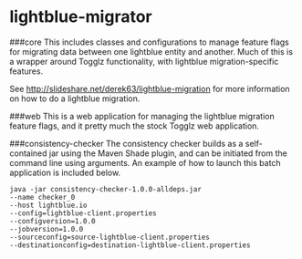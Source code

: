 lightblue-migrator
==================

###core
This includes classes and configurations to manage feature flags for migrating data between one lightblue entity and another.  Much of this is a wrapper around Togglz functionality, with lightblue migration-specific features. 

See http://slideshare.net/derek63/lightblue-migration for more information on how to do a lightblue migration.

###web
This is a web application for managing the lightblue migration feature flags, and it pretty much the stock Togglz web application.

###consistency-checker
The consistency checker builds as a self-contained jar using the Maven Shade plugin, and can be initiated from the command line using arguments.  An example of how to launch this batch application is included below. 

```shell
java -jar consistency-checker-1.0.0-alldeps.jar 
--name checker_0
--host lightblue.io
--config=lightblue-client.properties
--configversion=1.0.0
--jobversion=1.0.0
--sourceconfig=source-lightblue-client.properties
--destinationconfig=destination-lightblue-client.properties
```

